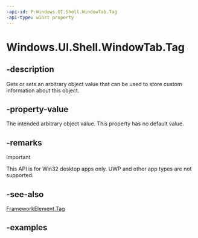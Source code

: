 ```yaml
---
-api-id: P:Windows.UI.Shell.WindowTab.Tag
-api-type: winrt property
---
```


# Windows.UI.Shell.WindowTab.Tag

<!--
public object Tag { get; set; }
-->

## -description

Gets or sets an arbitrary object value that can be used to store custom information about this object.

## -property-value

The intended arbitrary object value. This property has no default value.

## -remarks

> [!IMPORTANT]
> This API is for Win32 desktop apps only. UWP and other app types are not supported.

## -see-also

[FrameworkElement.Tag](../windows.ui.xaml/frameworkelement_tag.md)

## -examples
